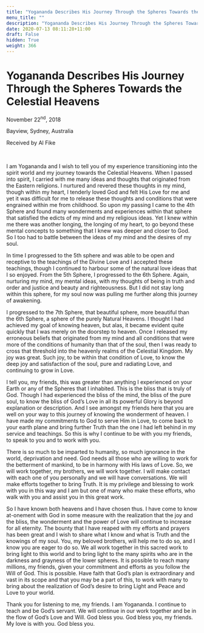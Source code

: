 ```yaml
---
title: "Yogananda Describes His Journey Through the Spheres Towards the Celestial Heavens"
menu_title: ""
description: "Yogananda Describes His Journey Through the Spheres Towards the Celestial Heavens"
date: 2020-07-13 08:11:28+11:00
draft: False
hidden: True
weight: 366
---
```

# Yogananda Describes His Journey Through the Spheres Towards the Celestial Heavens

November 22<sup>nd</sup>, 2018

Bayview, Sydney, Australia

Received by Al Fike

 

I am Yogananda and I wish to tell you of my experience transitioning into the spirit world and my journey towards the Celestial Heavens. When I passed into spirit, I carried with me many ideas and thoughts that originated from the Eastern religions. I nurtured and revered these thoughts in my mind, though within my heart, I tenderly loved God and felt His Love for me and yet it was difficult for me to release these thoughts and conditions that were engrained within me from childhood. So upon my passing I came to the 4th Sphere and found many wonderments and experiences within that sphere that satisfied the edicts of my mind and my religious ideas. Yet I knew within me there was another longing, the longing of my heart, to go beyond these mental concepts to something that I knew was deeper and closer to God. So I too had to battle between the ideas of my mind and the desires of my soul.

In time I progressed to the 5th sphere and was able to be open and receptive to the teachings of the Divine Love and I accepted these teachings, though I continued to harbour some of the natural love ideas that I so enjoyed. From the 5th Sphere, I progressed to the 6th Sphere. Again, nurturing my mind, my mental ideas, with my thoughts of being in truth and order and justice and beauty and righteousness. But I did not stay long within this sphere, for my soul now was pulling me further along this journey of awakening.

I progressed to the 7th Sphere, that beautiful sphere, more beautiful than the 6th Sphere, a sphere of the purely Natural Heavens. I thought I had achieved my goal of knowing heaven, but alas, it became evident quite quickly that I was merely on the doorstep to heaven. Once I released my erroneous beliefs that originated from my mind and all conditions that were more of the conditions of humanity than that of the soul, then I was ready to cross that threshold into the heavenly realms of the Celestial Kingdom. My joy was great. Such joy, to be within that condition of Love, to know the deep joy and satisfaction of the soul, pure and radiating Love, and continuing to grow in Love.

I tell you, my friends, this was greater than anything I experienced on your Earth or any of the Spheres that I inhabited. This is the bliss that is truly of God. Though I had experienced the bliss of the mind, the bliss of the pure soul, to know the bliss of God’s Love in all its powerful Glory is beyond explanation or description. And I see amongst my friends here that you are well on your way to this journey of knowing the wonderment of heaven. I have made my commitments to God to serve Him in Love, to come back to your earth plane and bring further Truth than the one I had left behind in my service and teachings. So this is why I continue to be with you my friends, to speak to you and to work with you.

There is so much to be imparted to humanity, so much ignorance in the world, deprivation and need. God needs all those who are willing to work for the betterment of mankind, to be in harmony with His laws of Love. So, we will work together, my brothers, we will work together. I will make contact with each one of you personally and we will have conversations. We will make efforts together to bring Truth. It is my privilege and blessing to work with you in this way and I am but one of many who make these efforts, who walk with you and assist you in this great work.

So I have known both heavens and I have chosen thus. I have come to know at-onement with God in some measure with the realization that the joy and the bliss, the wonderment and the power of Love will continue to increase for all eternity. The bounty that I have reaped with my efforts and prayers has been great and I wish to share what I know and what is Truth and the knowings of my soul. You, my beloved brothers, will help me to do so, and I know you are eager to do so. We all work together in this sacred work to bring light to this world and to bring light to the many spirits who are in the darkness and grayness of the lower spheres. It is possible to reach many millions, my friends, given your commitment and efforts as you follow the Will of God. This is possible. Have faith that God’s plan is extraordinary and vast in its scope and that you may be a part of this, to work with many to bring about the realization of God’s desire to bring Light and Peace and Love to your world.

Thank you for listening to me, my friends. I am Yogananda. I continue to teach and be God’s servant. We will continue in our work together and be in the flow of God’s Love and Will. God bless you. God bless you, my friends. My love is with you. God bless you.

 
